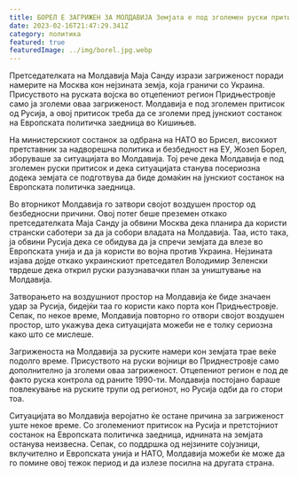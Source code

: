 ```yaml
---
title: БОРЕЛ Е ЗАГРИЖЕН ЗА МОЛДАВИЈА Земјата е под зголемен руски притисок
date: 2023-02-16T21:47:29.341Z
category: политика
featured: true
featuredImage: ../img/borel.jpg.webp
---
```


Претседателката на Молдавија Маја Санду изрази загриженост поради намерите на Москва кон нејзината земја, која граничи со Украина. Присуството на руската војска во отцепениот регион Придњестровје само ја зголеми оваа загриженост. Молдавија е под зголемен притисок од Русија, а овој притисок треба да се зголеми пред јунскиот состанок на Европската политичка заедница во Кишињев.

На министерскиот состанок за одбрана на НАТО во Брисел, високиот претставник за надворешна политика и безбедност на ЕУ, Жозеп Борел, зборуваше за ситуацијата во Молдавија. Тој рече дека Молдавија е под зголемен руски притисок и дека ситуацијата станува посериозна додека земјата се подготвува да биде домаќин на јунскиот состанок на Европската политичка заедница.

Во вторникот Молдавија го затвори својот воздушен простор од безбедносни причини. Овој потег беше преземен откако претседателката Маја Санду ја обвини Москва дека планира да користи странски саботери за да ја собори владата на Молдавија. Таа, исто така, ја обвини Русија дека се обидува да ја спречи земјата да влезе во Европската унија и да ја користи во војна против Украина. Нејзината изјава дојде откако украинскиот претседател Володимир Зеленски тврдеше дека открил руски разузнавачки план за уништување на Молдавија.

Затворањето на воздушниот простор на Молдавија ќе биде значаен удар за Русија, бидејќи таа го користи како порта кон Придњестровје. Сепак, по некое време, Молдавија повторно го отвори својот воздушен простор, што укажува дека ситуацијата можеби не е толку сериозна како што се мислеше.

Загриженоста на Молдавија за руските намери кон земјата трае веќе подолго време. Присуството на руски војници во Приднестровје само дополнително ја зголеми оваа загриженост. Отцепениот регион е под де факто руска контрола од раните 1990-ти. Молдавија постојано бараше повлекување на руските трупи од регионот, но Русија одби да го стори тоа.

Ситуацијата во Молдавија веројатно ќе остане причина за загриженост уште некое време. Со зголемениот притисок на Русија и претстојниот состанок на Европската политичка заедница, иднината на земјата останува неизвесна. Сепак, со поддршка од нејзините сојузници, вклучително и Европската унија и НАТО, Молдавија можеби ќе може да го помине овој тежок период и да излезе посилна на другата страна.
